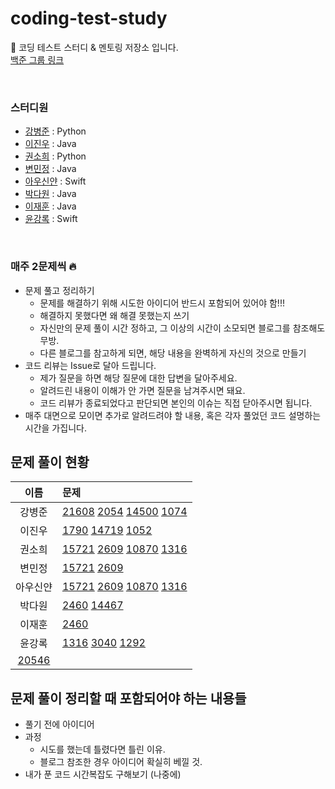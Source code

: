 # coding-test-study

🤖 코딩 테스트 스터디 &amp; 멘토링 저장소 입니다.  
[백준 그룹 링크](https://www.acmicpc.net/group/19123)

<br/>

### 스터디원

- [강병준](https://github.com/BangDori) : Python
- [이진우](https://github.com/jinlee1703) : Java
- [권소희](https://github.com/soooheeee) : Python
- [변민정](https://github.com/byeon22) : Java
- [아우신얀](https://github.com/yanni13) : Swift
- [박다원](https://github.com/daxx0ne) : Java
- [이재훈](https://github.com/dekoms) : Java
- [윤강록](https://github.com/h2kangrok) : Swift

<br/>

### 매주 2문제씩 🔥

- 문제 풀고 정리하기
  - 문제를 해결하기 위해 시도한 아이디어 반드시 포함되어 있어야 함!!!
  - 해결하지 못했다면 왜 해결 못했는지 쓰기
  - 자신만의 문제 풀이 시간 정하고, 그 이상의 시간이 소모되면 블로그를 참조해도 무방.
  - 다른 블로그를 참고하게 되면, 해당 내용을 완벽하게 자신의 것으로 만들기
- 코드 리뷰는 Issue로 달아 드립니다.
  - 제가 질문을 하면 해당 질문에 대한 답변을 달아주세요.
  - 알려드린 내용이 이해가 안 가면 질문을 남겨주시면 돼요.
  - 코드 리뷰가 종료되었다고 판단되면 본인의 이슈는 직접 닫아주시면 됩니다.
- 매주 대면으로 모이면 추가로 알려드려야 할 내용, 혹은 각자 풀었던 코드 설명하는 시간을 가집니다.

## 문제 풀이 현황

|                      이름                      | 문제                                                                                                                                                                                    |
| :--------------------------------------------: | :-------------------------------------------------------------------------------------------------------------------------------------------------------------------------------------- |
|                     강병준                     | [21608](https://www.acmicpc.net/problem/21608) [2054](https://www.acmicpc.net/problem/2504) [14500](https://www.acmicpc.net/problem/14500) [1074](https://www.acmicpc.net/problem/1074) |
|                     이진우                     | [1790](https://www.acmicpc.net/problem/1790) [14719](https://www.acmicpc.net/problem/14719) [1052](https://www.acmicpc.net/problem/1052)                                                |
|                     권소희                     | [15721](https://www.acmicpc.net/problem/15721) [2609](https://www.acmicpc.net/problem/2609) [10870](https://www.acmicpc.net/problem/10870) [1316](https://www.acmicpc.net/problem/1316) |
|                     변민정                     | [15721](https://www.acmicpc.net/problem/15721) [2609](https://www.acmicpc.net/problem/2609)                                                                                             |
|                    아우신얀                    | [15721](https://www.acmicpc.net/problem/15721) [2609](https://www.acmicpc.net/problem/2609) [10870](https://www.acmicpc.net/problem/10870) [1316](https://www.acmicpc.net/problem/1316) |
|                     박다원                     | [2460](https://www.acmicpc.net/problem/2460) [14467](https://www.acmicpc.net/problem/14467)                                                                                             |
|                     이재훈                     | [2460](https://www.acmicpc.net/problem/2460)                                                                                                                                            |
|                     윤강록                     | [1316](https://www.acmicpc.net/problem/1316) [3040](https://www.acmicpc.net/problem/3040) [1292](https://www.acmicpc.net/problem/1292)                                                  |
| [20546](https://www.acmicpc.net/problem/20546) |

## 문제 풀이 정리할 때 포함되어야 하는 내용들

- 풀기 전에 아이디어
- 과정
  - 시도를 했는데 틀렸다면 틀린 이유.
  - 블로그 참조한 경우 아이디어 확실히 베낄 것.
- 내가 푼 코드 시간복잡도 구해보기 (나중에)
